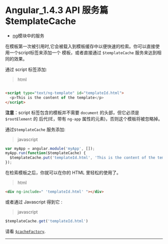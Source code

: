 # Angular_1.4.3 API 服务篇 $templateCache

- [ng](https://docs.angularjs.org/api/ng)模块中的服务

在模板第一次被引用时,它会被载入到模板缓存中以便快速的检索。你可以直接使用一个script标签来添加一个
模板，或者直接通过 `$templateCache` 服务来达到相同的效果。


通过 script 标签添加:

> html

``` html

<script type="text/ng-template" id="templateId.html">
  <p>This is the content of the template</p>
</script>

```
**注意**：script 标签包含的模板并不需要 `document` 的头部，但它必须是 `$rootElement` 的
后代(IE，带有 `ng-app` 属性的元素)，否则这个模板将被忽略掉。

通过`$templateCache` 服务添加:

> javascript

``` javascript
var myApp = angular.module('myApp', []);
myApp.run(function($templateCache) {
  $templateCache.put('templateId.html', 'This is the content of the template');
});
```
在检索模板之后，你就可以在你的 HTML 里轻松的使用了。

> html

``` html
<div ng-include=" 'templateId.html' "></div>
```


或者通过 Javascript 得到它 :

> javascript

``` javascript
$templateCache.get('templateId.html')
```

请看 [`$cacheFactory`](https://docs.angularjs.org/api/ng/service/$cacheFactory).

---
